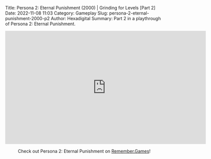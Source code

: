 Title: Persona 2: Eternal Punishment (2000) | Grinding for Levels [Part 2]
Date: 2022-11-08 11:03
Category: Gameplay
Slug: persona-2-eternal-punishment-2000-p2
Author: Hexadigital
Summary: Part 2 in a playthrough of Persona 2: Eternal Punishment.

<center><iframe src="https://www.youtube.com/embed/NhsgCg-1qHE?feature=oembed" allow="accelerometer; autoplay; encrypted-media; gyroscope; picture-in-picture" width="640" height="360" frameborder="0"></iframe>

Check out Persona 2: Eternal Punishment on [Remember.Games](https://remember.games/game/4628/persona-2-eternal-punishment/)!</center>

